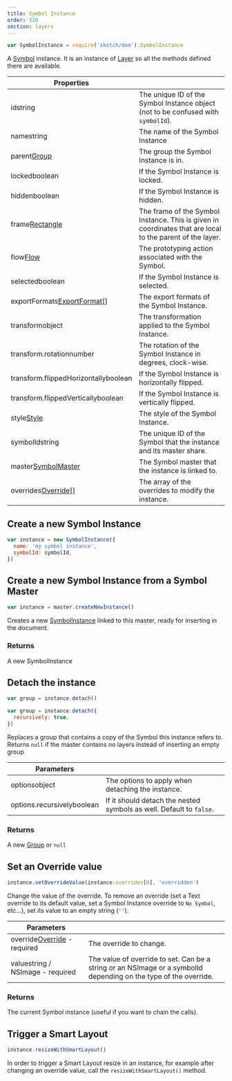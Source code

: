 ```yaml
---
title: Symbol Instance
order: 310
section: layers
---
```


```javascript
var SymbolInstance = require('sketch/dom').SymbolInstance
```

A [Symbol](https://sketch.com/docs/symbols/) instance. It is an instance of [Layer](#layer) so all the methods defined there are available.

| Properties |  |
| --- | --- |
| id<span class="arg-type">string</span> | The unique ID of the Symbol Instance object (not to be confused with `symbolId`). |
| name<span class="arg-type">string</span> | The name of the Symbol Instance |
| parent<span class="arg-type">[Group](#group)</span> | The group the Symbol Instance is in. |
| locked<span class="arg-type">boolean</span> | If the Symbol Instance is locked. |
| hidden<span class="arg-type">boolean</span> | If the Symbol Instance is hidden. |
| frame<span class="arg-type">[Rectangle](#rectangle) </span> | The frame of the Symbol Instance. This is given in coordinates that are local to the parent of the layer. |
| flow<span class="arg-type">[Flow](#flow)</span> | The prototyping action associated with the Symbol. |
| selected<span class="arg-type">boolean</span> | If the Symbol Instance is selected. |
| exportFormats<span class="arg-type">[ExportFormat](#export-format)[]</span> | The export formats of the Symbol Instance. |
| transform<span class="arg-type">object</span> | The transformation applied to the Symbol Instance. |
| transform.rotation<span class="arg-type">number</span> | The rotation of the Symbol Instance in degrees, clock-wise. |
| transform.flippedHorizontally<span class="arg-type">boolean</span> | If the Symbol Instance is horizontally flipped. |
| transform.flippedVertically<span class="arg-type">boolean</span> | If the Symbol Instance is vertically flipped. |
| style<span class="arg-type">[Style](#style)</span> | The style of the Symbol Instance. |
| symbolId<span class="arg-type">string</span> | The unique ID of the Symbol that the instance and its master share. |
| master<span class="arg-type">[SymbolMaster](#symbol-master)</span> | The Symbol master that the instance is linked to. |
| overrides<span class="arg-type">[Override](#symbol-override)[]</span> | The array of the overrides to modify the instance. |

## Create a new Symbol Instance

```javascript
var instance = new SymbolInstance({
  name: 'my symbol instance',
  symbolId: symbolId,
})
```

## Create a new Symbol Instance from a Symbol Master

```javascript
var instance = master.createNewInstance()
```

Creates a new [SymbolInstance](#symbol-instance) linked to this master, ready for inserting in the document.

### Returns

A new SymbolInstance

## Detach the instance

```javascript
var group = instance.detach()

var group = instance.detach({
  recursively: true,
})
```

Replaces a group that contains a copy of the Symbol this instance refers to. Returns `null` if the master contains no layers instead of inserting an empty group

| Parameters |  |
| --- | --- |
| options<span class="arg-type">object</span> | The options to apply when detaching the instance. |
| options.recursively<span class="arg-type">boolean</span> | If it should detach the nested symbols as well. Default to `false`. |

### Returns

A new [Group](#group) or `null`

## Set an Override value

```javascript
instance.setOverrideValue(instance.overrides[0], 'overridden')
```

Change the value of the override. To remove an override (set a Text override to its default value, set a Symbol Instance override to `No Symbol`, etc…), set its value to an empty string (`''`).

| Parameters |  |
| --- | --- |
| override<span class="arg-type">[Override](#symbol-override) - required</span> | The override to change. |
| value<span class="arg-type">string / NSImage - required</span> | The value of override to set. Can be a string or an NSImage or a symbolId depending on the type of the override. |

### Returns

The current Symbol instance (useful if you want to chain the calls).

## Trigger a Smart Layout

```javascript
instance.resizeWithSmartLayout()
```

In order to trigger a Smart Layout resize in an instance, for example after changing an override value, call the `resizeWithSmartLayout()` method.
